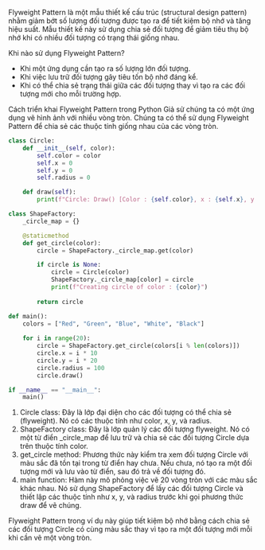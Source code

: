 Flyweight Pattern là một mẫu thiết kế cấu trúc (structural design pattern) nhằm giảm bớt số lượng đối tượng được tạo ra
để tiết kiệm bộ nhớ và tăng hiệu suất. Mẫu thiết kế này sử dụng chia sẻ đối tượng để giảm tiêu thụ bộ nhớ khi có nhiều
đối tượng có trạng thái giống nhau.

Khi nào sử dụng Flyweight Pattern?
* Khi một ứng dụng cần tạo ra số lượng lớn đối tượng.
* Khi việc lưu trữ đối tượng gây tiêu tốn bộ nhớ đáng kể.
* Khi có thể chia sẻ trạng thái giữa các đối tượng thay vì tạo ra các đối tượng mới cho mỗi trường hợp.

Cách triển khai Flyweight Pattern trong Python
Giả sử chúng ta có một ứng dụng vẽ hình ảnh với nhiều vòng tròn. Chúng ta có thể sử dụng Flyweight Pattern để chia sẻ
các thuộc tính giống nhau của các vòng tròn.

```python
class Circle:
    def __init__(self, color):
        self.color = color
        self.x = 0
        self.y = 0
        self.radius = 0

    def draw(self):
        print(f"Circle: Draw() [Color : {self.color}, x : {self.x}, y : {self.y}, radius : {self.radius}]")

class ShapeFactory:
    _circle_map = {}

    @staticmethod
    def get_circle(color):
        circle = ShapeFactory._circle_map.get(color)

        if circle is None:
            circle = Circle(color)
            ShapeFactory._circle_map[color] = circle
            print(f"Creating circle of color : {color}")
        
        return circle

def main():
    colors = ["Red", "Green", "Blue", "White", "Black"]
    
    for i in range(20):
        circle = ShapeFactory.get_circle(colors[i % len(colors)])
        circle.x = i * 10
        circle.y = i * 20
        circle.radius = 100
        circle.draw()

if __name__ == "__main__":
    main()

```

1. Circle class: Đây là lớp đại diện cho các đối tượng có thể chia sẻ (flyweight). Nó có các thuộc tính như color, x, y, và radius.
2. ShapeFactory class: Đây là lớp quản lý các đối tượng flyweight. Nó có một từ điển _circle_map để lưu trữ và chia sẻ các đối tượng Circle dựa trên thuộc tính color.
3. get_circle method: Phương thức này kiểm tra xem đối tượng Circle với màu sắc đã tồn tại trong từ điển hay chưa. Nếu chưa, nó tạo ra một đối tượng mới và lưu vào từ điển, sau đó trả về đối tượng đó.
4. main function: Hàm này mô phỏng việc vẽ 20 vòng tròn với các màu sắc khác nhau. Nó sử dụng ShapeFactory để lấy các đối tượng Circle và thiết lập các thuộc tính như x, y, và radius trước khi gọi phương thức draw để vẽ chúng. 

Flyweight Pattern trong ví dụ này giúp tiết kiệm bộ nhớ bằng cách chia sẻ các đối tượng Circle có cùng màu sắc thay vì tạo ra một đối tượng mới mỗi khi cần vẽ một vòng tròn.